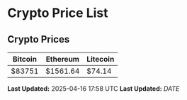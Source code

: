 # Crypto Price List

## Crypto Prices
| Bitcoin | Ethereum | Litecoin |
| ------- | -------- | -------- |
| $83751 | $1561.64 | $74.14 |
**Last Updated:** 2025-04-16 17:58 UTC
**Last Updated:** $DATE$
